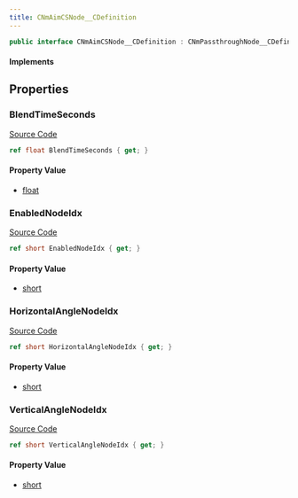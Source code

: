 ```yaml
---
title: CNmAimCSNode__CDefinition
---
```


```csharp
public interface CNmAimCSNode__CDefinition : CNmPassthroughNode__CDefinition, CNmPoseNode__CDefinition, CNmGraphNode__CDefinition, ISchemaClass<CNmGraphNode__CDefinition>, ISchemaClass<CNmPoseNode__CDefinition>, ISchemaClass<CNmPassthroughNode__CDefinition>, ISchemaClass<CNmAimCSNode__CDefinition>, ISchemaField, ISchemaClass, INativeHandle
```

#### Implements

## Properties

### BlendTimeSeconds

[Source Code](https://github.com/swiftly-solution/swiftlys2/blob/main/managed/src/SwiftlyS2.Generated/Schemas/Interfaces/CNmAimCSNode__CDefinition.cs#L23)

```csharp
ref float BlendTimeSeconds { get; }
```

#### Property Value

- [float](https://learn.microsoft.com/dotnet/api/system.single)

### EnabledNodeIdx

[Source Code](https://github.com/swiftly-solution/swiftlys2/blob/main/managed/src/SwiftlyS2.Generated/Schemas/Interfaces/CNmAimCSNode__CDefinition.cs#L21)

```csharp
ref short EnabledNodeIdx { get; }
```

#### Property Value

- [short](https://learn.microsoft.com/dotnet/api/system.int16)

### HorizontalAngleNodeIdx

[Source Code](https://github.com/swiftly-solution/swiftlys2/blob/main/managed/src/SwiftlyS2.Generated/Schemas/Interfaces/CNmAimCSNode__CDefinition.cs#L19)

```csharp
ref short HorizontalAngleNodeIdx { get; }
```

#### Property Value

- [short](https://learn.microsoft.com/dotnet/api/system.int16)

### VerticalAngleNodeIdx

[Source Code](https://github.com/swiftly-solution/swiftlys2/blob/main/managed/src/SwiftlyS2.Generated/Schemas/Interfaces/CNmAimCSNode__CDefinition.cs#L17)

```csharp
ref short VerticalAngleNodeIdx { get; }
```

#### Property Value

- [short](https://learn.microsoft.com/dotnet/api/system.int16)

